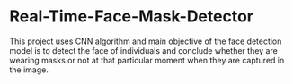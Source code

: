 # Real-Time-Face-Mask-Detector
This project uses CNN algorithm and main objective of the face detection model is to detect the face of individuals and conclude whether they are wearing masks or not at that particular moment when they are captured in the image.
